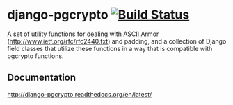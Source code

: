 django-pgcrypto [![Build Status](https://travis-ci.org/dcwatson/django-pgcrypto.png?brange=merge-version)](https://travis-ci.org/dcwatson/django-pgcrypto)
===============

A set of utility functions for dealing with ASCII Armor (http://www.ietf.org/rfc/rfc2440.txt) and padding, and
a collection of Django field classes that utilize these functions in a way that is compatible with pgcrypto functions.

Documentation
-------------

http://django-pgcrypto.readthedocs.org/en/latest/

